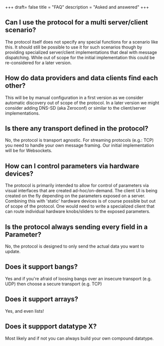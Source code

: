 +++
draft= false
title = "FAQ"
description = "Asked and answered"
+++

## Can I use the protocol for a multi server/client scenario?
The protocol itself does not specify any special functions for a scenario like this. It should still be possible to use it for such scenarios though by providing specialized server/client implementations that deal with message dispatching. While out of scope for the initial implementation this could be re-considered for a later version.

## How do data providers and data clients find each other?
This will be by manual configuration in a first version as we consider automatic discovery out of scope of the protocol. In a later version we might consider adding DNS-SD (aka Zeroconf) or similar to the client/server implementations.

## Is there any transport defined in the protocol?
No, the protocol is transport agnostic. For streaming protocols (e.g.: TCP) you need to handle your own message framing. Our initial implementation will be for Websockets.

## How can I control parameters via hardware devices?
The protocol is primarily intended to allow for control of parameters via visual interfaces that are created ad-hoc/on-demand. The client UI is being created on the fly depending on the parameters exposed on a server. Combining this with 'static' hardware devices is of course possible but out of scope of the protocol. One would need to write a specialized client that can route individual hardware knobs/sliders to the exposed parameters.

## Is the protocol always sending every field in a Parameter?
No, the protocol is designed to only send the actual data you want to update.

## Does it support bangs?
Yes and if you're afraid of loosing bangs over an insecure transport (e.g. UDP) then choose a secure transport (e.g. TCP)

## Does it support arrays?
Yes, and even lists!

## Does it suppport datatype X?
Most likely and if not you can always build your own compound datatype.
